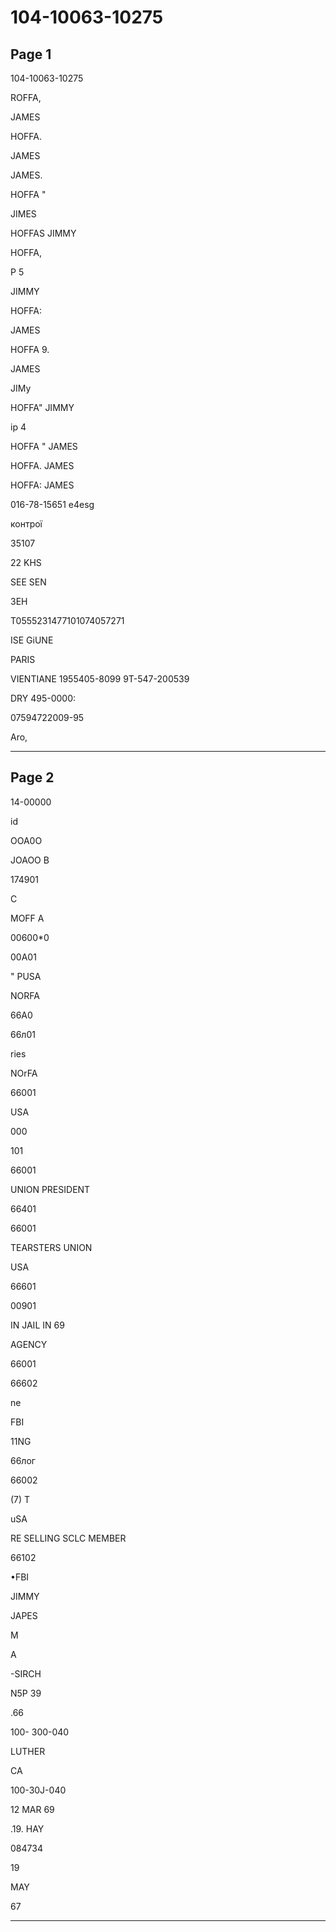 # 104-10063-10275

## Page 1

104-10063-10275

ROFFA,

JAMES

HOFFA.

JAMES

JAMES.

HOFFA "

JIMES

HOFFAS JIMMY

HOFFA,

P 5

JIMMY

HOFFA:

JAMES

HOFFA 9.

JAMES

JIMy

HOFFA" JIMMY

ip 4

HOFFA " JAMES

HOFFA. JAMES

HOFFA: JAMES

016-78-15651 e4esg

контрої

35107

22 KHS

SEE SEN

3EH

T0555231477101074057271

ISE GiUNE

PARIS

VIENTIANE 1955405-8099 9T-547-200539

DRY 495-0000:

07594722009-95

Aro,

---

## Page 2

14-00000

id

OOA0O

JOAOO B

174901

C

MOFF A

00600*0

00A01

" PUSA

NORFA

66A0

66л01

ries

NOrFA

66001

USA

000

101

66001

UNION PRESIDENT

66401

66001

TEARSTERS UNION

USA

66601

00901

IN JAIL IN 69

AGENCY

66001

66602

ne

FBI

11NG

66лог

66002

(7) T

uSA

RE SELLING SCLC MEMBER

66102

•FBI

JIMMY

JAPES

M

A

-SIRCH

N5P 39

.66

100- 300-040

LUTHER

CA

100-30J-040

12 MAR 69

.19. HAY

084734

19

MAY

67

---

